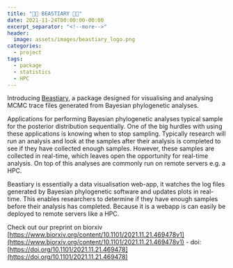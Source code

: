 ```yaml
---
title: "🐙🐁 BEASTIARY 🐁🐙"
date: 2021-11-24T00:00:00-00:00
excerpt_separator: "<!--more-->"
header:
  image: assets/images/beastiary_logo.png
categories:
  - project
tags:
  - package
  - statistics
  - HPC
---
```


Introducing [Beastiary](https://beastiary.wytamma.com/), a package designed for visualising and analysing MCMC trace files generated from Bayesian phylogenetic analyses.

<!--more-->

Applications for performing Bayesian phylogenetic analyses typical sample for the posterior distribution sequentially. One of the big hurdles with using these applications is knowing when to stop sampling. Typically research will run an analysis and look at the samples after their analysis is completed to see if they have collected enough samples. However, these samples are collected in real-time, which leaves open the opportunity for real-time analysis. On top of this analyses are commonly run on remote servers e.g. a HPC. 

Beastiary is essentially a data visualisation web-app, it watches the log files generated by Bayesian phylogenetic software and updates plots in real-time. This enables researchers to determine if they have enough samples before their analysis has completed. Because it is a webapp is can easily be deployed to remote servers like a HPC. 

Check out our preprint on biorxiv [https://www.biorxiv.org/content/10.1101/2021.11.21.469478v1](https://www.biorxiv.org/content/10.1101/2021.11.21.469478v1) - doi: [https://doi.org/10.1101/2021.11.21.469478](https://doi.org/10.1101/2021.11.21.469478)


